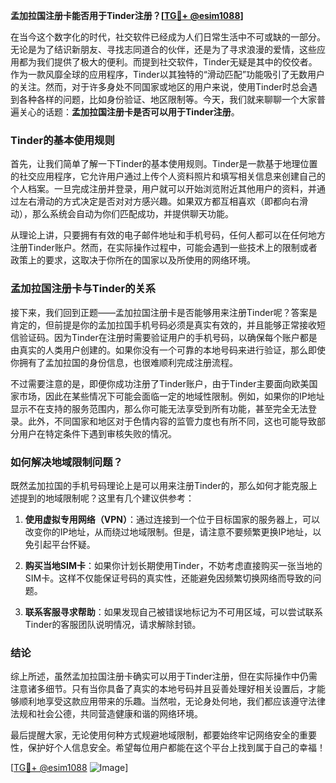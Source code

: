 **孟加拉国注册卡能否用于Tinder注册？[[TG💪+ @esim1088](https://t.me/s/esim1088)]**

在当今这个数字化的时代，社交软件已经成为人们日常生活中不可或缺的一部分。无论是为了结识新朋友、寻找志同道合的伙伴，还是为了寻求浪漫的爱情，这些应用都为我们提供了极大的便利。而提到社交软件，Tinder无疑是其中的佼佼者。作为一款风靡全球的应用程序，Tinder以其独特的“滑动匹配”功能吸引了无数用户的关注。然而，对于许多身处不同国家或地区的用户来说，使用Tinder时总会遇到各种各样的问题，比如身份验证、地区限制等。今天，我们就来聊聊一个大家普遍关心的话题：**孟加拉国注册卡是否可以用于Tinder注册**。

### Tinder的基本使用规则

首先，让我们简单了解一下Tinder的基本使用规则。Tinder是一款基于地理位置的社交应用程序，它允许用户通过上传个人资料照片和填写相关信息来创建自己的个人档案。一旦完成注册并登录，用户就可以开始浏览附近其他用户的资料，并通过左右滑动的方式决定是否对对方感兴趣。如果双方都互相喜欢（即都向右滑动），那么系统会自动为你们匹配成功，并提供聊天功能。

从理论上讲，只要拥有有效的电子邮件地址和手机号码，任何人都可以在任何地方注册Tinder账户。然而，在实际操作过程中，可能会遇到一些技术上的限制或者政策上的要求，这取决于你所在的国家以及所使用的网络环境。

### 孟加拉国注册卡与Tinder的关系

接下来，我们回到正题——孟加拉国注册卡是否能够用来注册Tinder呢？答案是肯定的，但前提是你的孟加拉国手机号码必须是真实有效的，并且能够正常接收短信验证码。因为Tinder在注册时需要验证用户的手机号码，以确保每个账户都是由真实的人类用户创建的。如果你没有一个可靠的本地号码来进行验证，那么即使你拥有了孟加拉国的身份信息，也很难顺利完成注册流程。

不过需要注意的是，即便你成功注册了Tinder账户，由于Tinder主要面向欧美国家市场，因此在某些情况下可能会面临一定的地域性限制。例如，如果你的IP地址显示不在支持的服务范围内，那么你可能无法享受到所有功能，甚至完全无法登录。此外，不同国家和地区对于色情内容的监管力度也有所不同，这也可能导致部分用户在特定条件下遇到审核失败的情况。

### 如何解决地域限制问题？

既然孟加拉国的手机号码理论上是可以用来注册Tinder的，那么如何才能克服上述提到的地域限制呢？这里有几个建议供参考：

1. **使用虚拟专用网络（VPN）**：通过连接到一个位于目标国家的服务器上，可以改变你的IP地址，从而绕过地域限制。但是，请注意不要频繁更换IP地址，以免引起平台怀疑。
   
2. **购买当地SIM卡**：如果你计划长期使用Tinder，不妨考虑直接购买一张当地的SIM卡。这样不仅能保证号码的真实性，还能避免因频繁切换网络而导致的问题。

3. **联系客服寻求帮助**：如果发现自己被错误地标记为不可用区域，可以尝试联系Tinder的客服团队说明情况，请求解除封锁。

### 结论

综上所述，虽然孟加拉国注册卡确实可以用于Tinder注册，但在实际操作中仍需注意诸多细节。只有当你具备了真实的本地号码并且妥善处理好相关设置后，才能够顺利地享受这款应用带来的乐趣。当然啦，无论身处何地，我们都应该遵守法律法规和社会公德，共同营造健康和谐的网络环境。

最后提醒大家，无论使用何种方式规避地域限制，都要始终牢记网络安全的重要性，保护好个人信息安全。希望每位用户都能在这个平台上找到属于自己的幸福！

[[TG💪+ @esim1088](https://t.me/s/esim1088) ![Image](https://i.postimg.cc/4NQfJmqS/Snipaste-2025-05-13-00-14-12.png)]